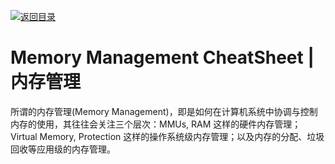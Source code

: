 [![返回目录](https://parg.co/UCb)](https://github.com/wxyyxc1992/Awesome-CheatSheets)

# Memory Management CheatSheet | 内存管理

所谓的内存管理(Memory Management)，即是如何在计算机系统中协调与控制内存的使用，其往往会关注三个层次：MMUs, RAM 这样的硬件内存管理；Virtual Memory, Protection 这样的操作系统级内存管理；以及内存的分配、垃圾回收等应用级的内存管理。

